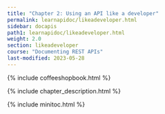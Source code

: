 ```yaml
---
title: "Chapter 2: Using an API like a developer"
permalink: learnapidoc/likeadeveloper.html
sidebar: docapis
path1: learnapidoc/likeadeveloper.html
weight: 2.0
section: likeadeveloper
course: "Documenting REST APIs"
last-modified: 2023-05-28
---
```


{% include coffeeshopbook.html %}

{% include chapter_description.html %}

{% include minitoc.html %}